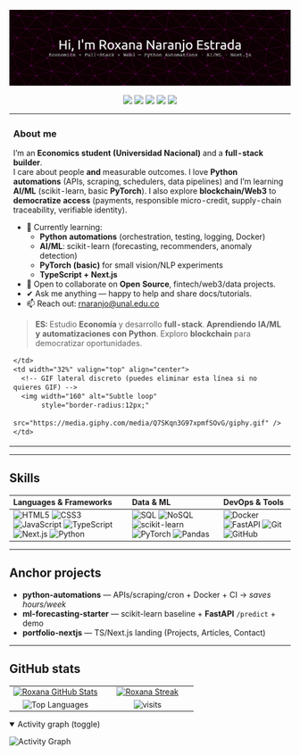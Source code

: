 <!-- =====================  HERO  ===================== -->

![Header](./github-header.png)

<p align="center">
  <!-- Pastel tech badges (flat; logos en negro para contraste) -->
  <img src="https://img.shields.io/badge/Python-Automations-FAD1E8?style=flat&logo=python&logoColor=000"/>
  <img src="https://img.shields.io/badge/AI%2FML-scikit--learn%20%7C%20PyTorch-C7D2FE?style=flat&logo=scikitlearn&logoColor=000"/>
  <img src="https://img.shields.io/badge/TypeScript-Next.js-BDE0FE?style=flat&logo=typescript&logoColor=000"/>
  <img src="https://img.shields.io/badge/DB-SQL%20%7C%20NoSQL-CDEAC0?style=flat&logo=postgresql&logoColor=000"/>
  <img src="https://img.shields.io/badge/Docker-A7F3D0?style=flat&logo=docker&logoColor=000"/>
</p>

<!-- =====================  ABOUT (2-column grid via table)  ===================== -->
<table>
  <tr>
    <td width="68%" valign="top">

### About me
I’m an **Economics student (Universidad Nacional)** and a **full-stack builder**.  
I care about people **and** measurable outcomes. I love **Python automations** (APIs, scraping, schedulers, data pipelines) and I’m learning **AI/ML** (scikit-learn, basic **PyTorch**). I also explore **blockchain/Web3** to **democratize access** (payments, responsible micro-credit, supply-chain traceability, verifiable identity).

- 🌱 Currently learning:
  - **Python automations** (orchestration, testing, logging, Docker)
  - **AI/ML**: scikit-learn (forecasting, recommenders, anomaly detection)
  - **PyTorch (basic)** for small vision/NLP experiments
  - **TypeScript + Next.js**
- 👯 Open to collaborate on **Open Source**, fintech/web3/data projects.
- ✔ Ask me anything — happy to help and share docs/tutorials.
- 📫 Reach out: <a href="mailto:rnaranjo@unal.edu.co">rnaranjo@unal.edu.co</a>

> **ES:** Estudio **Economía** y desarrollo **full-stack**. **Aprendiendo IA/ML y automatizaciones con Python**. Exploro **blockchain** para democratizar oportunidades.

    </td>
    <td width="32%" valign="top" align="center">
      <!-- GIF lateral discreto (puedes eliminar esta línea si no quieres GIF) -->
      <img width="160" alt="Subtle loop"
           style="border-radius:12px;"
           src="https://media.giphy.com/media/Q7SKqn3G97xpmfSOvG/giphy.gif" />
    </td>
  </tr>
</table>

---

<!-- =====================  SKILLS (3-column grid)  ===================== -->
## Skills
<table>
  <thead>
    <tr>
      <th align="left">Languages & Frameworks</th>
      <th align="left">Data & ML</th>
      <th align="left">DevOps & Tools</th>
    </tr>
  </thead>
  <tbody>
    <tr>
      <td>
        <img src="https://img.shields.io/badge/HTML5-FDE68A?style=flat&logo=html5&logoColor=000" alt="HTML5">
        <img src="https://img.shields.io/badge/CSS3-E9D5FF?style=flat&logo=css3&logoColor=000" alt="CSS3">
        <img src="https://img.shields.io/badge/JavaScript-FFF1C9?style=flat&logo=javascript&logoColor=000" alt="JavaScript">
        <img src="https://img.shields.io/badge/TypeScript-BDE0FE?style=flat&logo=typescript&logoColor=000" alt="TypeScript">
        <img src="https://img.shields.io/badge/Next.js-C7D2FE?style=flat&logo=nextdotjs&logoColor=000" alt="Next.js">
        <img src="https://img.shields.io/badge/Python-FAD1E8?style=flat&logo=python&logoColor=000" alt="Python">
      </td>
      <td>
        <img src="https://img.shields.io/badge/SQL-CDEAC0?style=flat&logo=postgresql&logoColor=000" alt="SQL">
        <img src="https://img.shields.io/badge/NoSQL-E9D5FF?style=flat&logo=mongodb&logoColor=000" alt="NoSQL">
        <img src="https://img.shields.io/badge/scikit--learn-FBCFE8?style=flat&logo=scikitlearn&logoColor=000" alt="scikit-learn">
        <img src="https://img.shields.io/badge/PyTorch-E9D5FF?style=flat&logo=pytorch&logoColor=000" alt="PyTorch">
        <img src="https://img.shields.io/badge/Pandas-BDE0FE?style=flat&logo=pandas&logoColor=000" alt="Pandas">
      </td>
      <td>
        <img src="https://img.shields.io/badge/Docker-A7F3D0?style=flat&logo=docker&logoColor=000" alt="Docker">
        <img src="https://img.shields.io/badge/FastAPI-DCFCE7?style=flat&logo=fastapi&logoColor=000" alt="FastAPI">
        <img src="https://img.shields.io/badge/Git-FFE4E6?style=flat&logo=git&logoColor=000" alt="Git">
        <img src="https://img.shields.io/badge/GitHub-E5E7EB?style=flat&logo=github&logoColor=000" alt="GitHub">
      </td>
    </tr>
  </tbody>
</table>

---

<!-- =====================  PROJECTS  ===================== -->
## Anchor projects
- **python-automations** — APIs/scraping/cron + Docker + CI → *saves hours/week*
- **ml-forecasting-starter** — scikit-learn baseline + **FastAPI** `/predict` + demo
- **portfolio-nextjs** — TS/Next.js landing (Projects, Articles, Contact)

---

<!-- =====================  STATS (2x2 grid)  ===================== -->
## GitHub stats

<table>
  <tr>
    <td align="center" width="50%">
      <a href="https://github.com/roxanaranjoes">
        <img height="165" alt="Roxana GitHub Stats"
             src="https://github-readme-stats.vercel.app/api?username=roxanaranjoes&show_icons=true&theme=tokyonight&hide_border=true&include_all_commits=true&count_private=true&rank_icon=github&custom_title=Roxana%20Naranjo%20—%20GitHub%20Stats"/>
      </a>
    </td>
    <td align="center" width="50%">
      <a href="https://github.com/roxanaranjoes">
        <img height="165" alt="Roxana Streak"
             src="https://streak-stats.demolab.com?user=roxanaranjoes&theme=material-palenight&hide_border=true&date_format=j%20M%5B,%20Y%5D"/>
      </a>
    </td>
  </tr>
  <tr>
    <td align="center" width="50%">
      <img height="165" alt="Top Languages"
           src="https://github-readme-stats.vercel.app/api/top-langs/?username=roxanaranjoes&layout=compact&theme=tokyonight&hide_border=true&langs_count=8"/>
    </td>
    <td align="center" width="50%">
      <img alt="visits"
           src="https://komarev.com/ghpvc/?username=roxanaranjoes&label=visits&color=FAD1E8&style=flat"/>
    </td>
  </tr>
</table>

<details open>
  <summary>Activity graph (toggle)</summary>

![Activity Graph](https://github-readme-activity-graph.vercel.app/graph?username=roxanaranjoes&theme=tokyo-night&hide_border=true&custom_title=Roxana%20Naranjo%20—%20Activity%20Graph)

</details>










